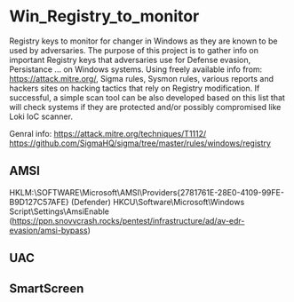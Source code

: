 # Win_Registry_to_monitor
Registry keys to monitor for changer in Windows as they are known to be used by adversaries.
The purpose of this project is to gather info on important Registry keys that adversaries use for Defense evasion, Persistance ... on Windows systems. 
Using freely available info from: https://attack.mitre.org/, Sigma rules, Sysmon rules, various reports and hackers sites on hacking tactics that rely on Registry modification. 
If successful, a simple scan tool can be also developed based on this list that will check systems if they are protected and/or  possibly compromised like Loki IoC scanner.

Genral info:
https://attack.mitre.org/techniques/T1112/
https://github.com/SigmaHQ/sigma/tree/master/rules/windows/registry


## AMSI
HKLM:\SOFTWARE\Microsoft\AMSI\Providers\{2781761E-28E0-4109-99FE-B9D127C57AFE} (Defender)
HKCU\Software\Microsoft\Windows Script\Settings\AmsiEnable (https://ppn.snovvcrash.rocks/pentest/infrastructure/ad/av-edr-evasion/amsi-bypass)

## UAC

## SmartScreen
